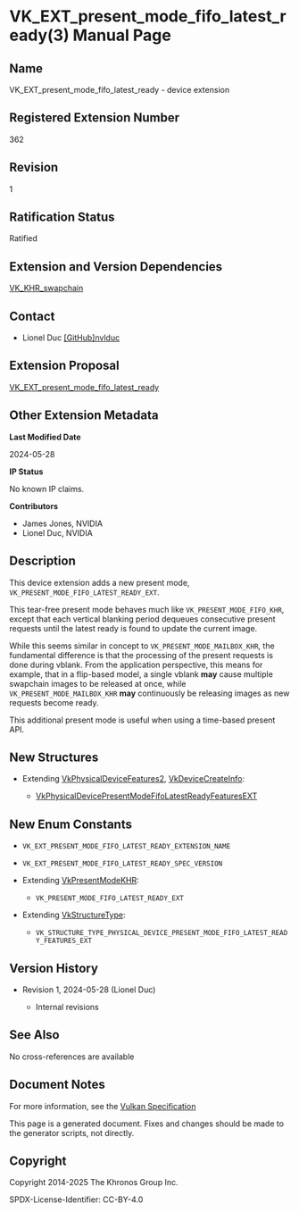 # VK\_EXT\_present\_mode\_fifo\_latest\_ready(3) Manual Page

## Name

VK\_EXT\_present\_mode\_fifo\_latest\_ready - device extension



## [](#_registered_extension_number)Registered Extension Number

362

## [](#_revision)Revision

1

## [](#_ratification_status)Ratification Status

Ratified

## [](#_extension_and_version_dependencies)Extension and Version Dependencies

[VK\_KHR\_swapchain](https://registry.khronos.org/vulkan/specs/latest/man/html/VK_KHR_swapchain.html)

## [](#_contact)Contact

- Lionel Duc [\[GitHub\]nvlduc](https://github.com/KhronosGroup/Vulkan-Docs/issues/new?body=%5BVK_EXT_present_mode_fifo_latest_ready%5D%20%40nvlduc%0A%2AHere%20describe%20the%20issue%20or%20question%20you%20have%20about%20the%20VK_EXT_present_mode_fifo_latest_ready%20extension%2A)

## [](#_extension_proposal)Extension Proposal

[VK\_EXT\_present\_mode\_fifo\_latest\_ready](https://github.com/KhronosGroup/Vulkan-Docs/tree/main/proposals/VK_EXT_present_mode_fifo_latest_ready.adoc)

## [](#_other_extension_metadata)Other Extension Metadata

**Last Modified Date**

2024-05-28

**IP Status**

No known IP claims.

**Contributors**

- James Jones, NVIDIA
- Lionel Duc, NVIDIA

## [](#_description)Description

This device extension adds a new present mode, `VK_PRESENT_MODE_FIFO_LATEST_READY_EXT`.

This tear-free present mode behaves much like `VK_PRESENT_MODE_FIFO_KHR`, except that each vertical blanking period dequeues consecutive present requests until the latest ready is found to update the current image.

While this seems similar in concept to `VK_PRESENT_MODE_MAILBOX_KHR`, the fundamental difference is that the processing of the present requests is done during vblank. From the application perspective, this means for example, that in a flip-based model, a single vblank **may** cause multiple swapchain images to be released at once, while `VK_PRESENT_MODE_MAILBOX_KHR` **may** continuously be releasing images as new requests become ready.

This additional present mode is useful when using a time-based present API.

## [](#_new_structures)New Structures

- Extending [VkPhysicalDeviceFeatures2](https://registry.khronos.org/vulkan/specs/latest/man/html/VkPhysicalDeviceFeatures2.html), [VkDeviceCreateInfo](https://registry.khronos.org/vulkan/specs/latest/man/html/VkDeviceCreateInfo.html):
  
  - [VkPhysicalDevicePresentModeFifoLatestReadyFeaturesEXT](https://registry.khronos.org/vulkan/specs/latest/man/html/VkPhysicalDevicePresentModeFifoLatestReadyFeaturesEXT.html)

## [](#_new_enum_constants)New Enum Constants

- `VK_EXT_PRESENT_MODE_FIFO_LATEST_READY_EXTENSION_NAME`
- `VK_EXT_PRESENT_MODE_FIFO_LATEST_READY_SPEC_VERSION`
- Extending [VkPresentModeKHR](https://registry.khronos.org/vulkan/specs/latest/man/html/VkPresentModeKHR.html):
  
  - `VK_PRESENT_MODE_FIFO_LATEST_READY_EXT`
- Extending [VkStructureType](https://registry.khronos.org/vulkan/specs/latest/man/html/VkStructureType.html):
  
  - `VK_STRUCTURE_TYPE_PHYSICAL_DEVICE_PRESENT_MODE_FIFO_LATEST_READY_FEATURES_EXT`

## [](#_version_history)Version History

- Revision 1, 2024-05-28 (Lionel Duc)
  
  - Internal revisions

## [](#_see_also)See Also

No cross-references are available

## [](#_document_notes)Document Notes

For more information, see the [Vulkan Specification](https://registry.khronos.org/vulkan/specs/latest/html/vkspec.html#VK_EXT_present_mode_fifo_latest_ready)

This page is a generated document. Fixes and changes should be made to the generator scripts, not directly.

## [](#_copyright)Copyright

Copyright 2014-2025 The Khronos Group Inc.

SPDX-License-Identifier: CC-BY-4.0
